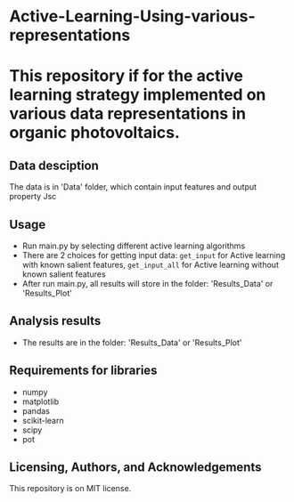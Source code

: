 # Active-Learning-Using-various-representations

# This repository if for the active learning strategy implemented on various data representations in organic photovoltaics.

## Data desciption
The data is in 'Data' folder, which contain input features and output property Jsc

## Usage
- Run main.py by selecting different active learning algorithms
- There are 2 choices for getting input data: `get_input` for Active learning with known salient features, `get_input_all` for Active learning without known salient features
- After run main.py, all results will store in the folder: 'Results_Data' or 'Results_Plot'
## Analysis results
- The results are in the folder: 'Results_Data' or 'Results_Plot'

## Requirements for libraries
- numpy
- matplotlib
- pandas
- scikit-learn
- scipy
- pot

## Licensing, Authors, and Acknowledgements
This repository is on MIT license.
